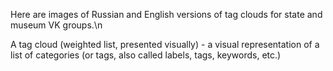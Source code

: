 Here are images of Russian and English versions of tag clouds for state and museum VK groups.\n

A tag cloud (weighted list, presented visually) - a visual representation of a list of categories (or tags, also called labels, tags, keywords, etc.)
